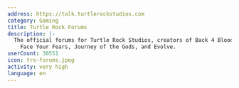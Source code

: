 ```yaml
---
address: https://talk.turtlerockstudios.com
category: Gaming
title: Turtle Rock Forums
description: |-
  The official forums for Turtle Rock Studios, creators of Back 4 Blood, Left 4 Dead,
    Face Your Fears, Journey of the Gods, and Evolve.
userCount: 30551
icon: trs-forums.jpeg
activity: very high
language: en
---
```

